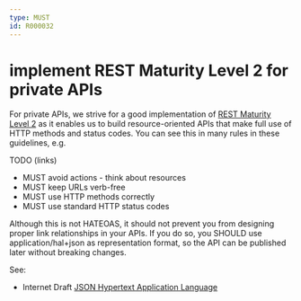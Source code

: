 ```yaml
---
type: MUST
id: R000032
---
```


# implement REST Maturity Level 2 for private APIs

For private APIs, we strive for a good implementation of [REST Maturity Level 2](https://martinfowler.com/articles/richardsonMaturityModel.html#level2) as it enables us to build resource-oriented APIs that make full use of HTTP methods and status codes.
You can see this in many rules in these guidelines, e.g.

TODO (links)

* MUST avoid actions - think about resources
* MUST keep URLs verb-free
* MUST use HTTP methods correctly
* MUST use standard HTTP status codes

Although this is not HATEOAS, it should not prevent you from designing proper link relationships in your APIs.
If you do so, you SHOULD use application/hal+json as representation format, so the API can be published later without
breaking changes.

See:
* Internet Draft [JSON Hypertext Application Language](https://tools.ietf.org/html/draft-kelly-json-hal-08) 
